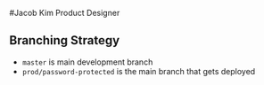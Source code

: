 #Jacob Kim Product Designer

## Branching Strategy
- `master` is main development branch
- `prod/password-protected` is the main branch that gets deployed